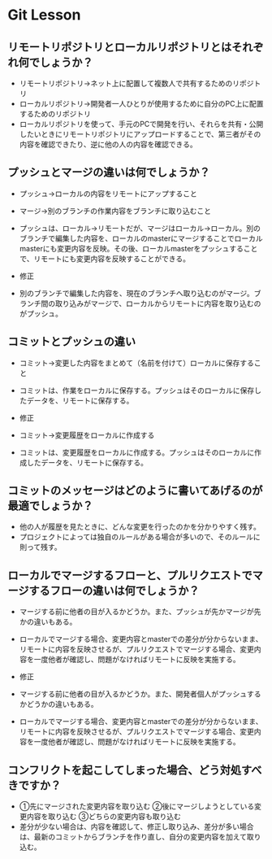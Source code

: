 # Git Lesson

## リモートリポジトリとローカルリポジトリとはそれぞれ何でしょうか？

- リモートリポジトリ→ネット上に配置して複数人で共有するためのリポジトリ
- ローカルリポジトリ→開発者一人ひとりが使用するために自分のPC上に配置するためのリポジトリ
- ローカルリポジトリを使って、手元のPCで開発を行い、それらを共有・公開したいときにリモートリポジトリにアップロードすることで、第三者がその内容を確認できたり、逆に他の人の内容を確認できる。

## プッシュとマージの違いは何でしょうか？

- プッシュ→ローカルの内容をリモートにアップすること
- マージ→別のブランチの作業内容をブランチに取り込むこと
- プッシュは、ローカル→リモートだが、マージはローカル→ローカル。別のブランチで編集した内容を、ローカルのmasterにマージすることでローカルmasterにも変更内容を反映。その後、ローカルmasterをプッシュすることで、リモートにも変更内容を反映することができる。

- 修正
- 別のブランチで編集した内容を、現在のブランチへ取り込むのがマージ。ブランチ間の取り込みがマージで、ローカルからリモートに内容を取り込むのがプッシュ。


## コミットとプッシュの違い

- コミット→変更した内容をまとめて（名前を付けて）ローカルに保存すること
- コミットは、作業をローカルに保存する。プッシュはそのローカルに保存したデータを、リモートに保存する。

- 修正
- コミット→変更履歴をローカルに作成する
- コミットは、変更履歴をローカルに作成する。プッシュはそのローカルに作成したデータを、リモートに保存する。

## コミットのメッセージはどのように書いてあげるのが最適でしょうか？

- 他の人が履歴を見たときに、どんな変更を行ったのかを分かりやすく残す。
- プロジェクトによっては独自のルールがある場合が多いので、そのルールに則って残す。

## ローカルでマージするフローと、プルリクエストでマージするフローの違いは何でしょうか？

- マージする前に他者の目が入るかどうか。また、プッシュが先かマージが先かの違いもある。
- ローカルでマージする場合、変更内容とmasterでの差分が分からないまま、リモートに内容を反映させるが、プルリクエストでマージする場合、変更内容を一度他者が確認し、問題がなければリモートに反映を実施する。

- 修正
- マージする前に他者の目が入るかどうか。また、開発者個人がプッシュするかどうかの違いもある。
- ローカルでマージする場合、変更内容とmasterでの差分が分からないまま、リモートに内容を反映させるが、プルリクエストでマージする場合、変更内容を一度他者が確認し、問題がなければリモートに反映を実施する。


## コンフリクトを起こしてしまった場合、どう対処すべきですか？

- ①先にマージされた変更内容を取り込む ②後にマージしようとしている変更内容を取り込む ③どちらの変更内容も取り込む
- 差分が少ない場合は、内容を確認して、修正し取り込み、差分が多い場合は、最新のコミットからブランチを作り直し、自分の変更内容を加えて取り込む。